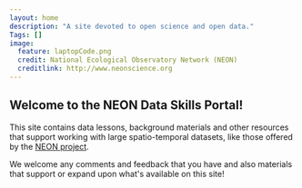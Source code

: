 ```yaml
---
layout: home
description: "A site devoted to open science and open data."
Tags: []
image:
  feature: laptopCode.png
  credit: National Ecological Observatory Network (NEON)
  creditlink: http://www.neonscience.org
---
```



## Welcome to the NEON Data Skills Portal! 

This site contains data lessons, background materials and other resources that 
support working with large spatio-temporal datasets, like those offered by the 
<a href="http://www.neonscience.org" target="_blank">NEON project</a>. 

We welcome any comments and feedback that you have and also materials that support 
or expand upon what's available on this site! 